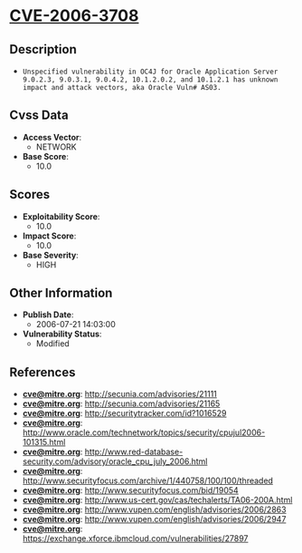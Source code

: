 
# [CVE-2006-3708](http://secunia.com/advisories/21111)

## Description

- `Unspecified vulnerability in OC4J for Oracle Application Server 9.0.2.3, 9.0.3.1, 9.0.4.2, 10.1.2.0.2, and 10.1.2.1 has unknown impact and attack vectors, aka Oracle Vuln# AS03.`

## Cvss Data

- **Access Vector**:
  - NETWORK
- **Base Score**:
  - 10.0

## Scores

- **Exploitability Score**:
  - 10.0
- **Impact Score**:
  - 10.0
- **Base Severity**:
  - HIGH

## Other Information

- **Publish Date**:
  - 2006-07-21 14:03:00
- **Vulnerability Status**:
  - Modified

## References

- **cve@mitre.org**: http://secunia.com/advisories/21111
- **cve@mitre.org**: http://secunia.com/advisories/21165
- **cve@mitre.org**: http://securitytracker.com/id?1016529
- **cve@mitre.org**: http://www.oracle.com/technetwork/topics/security/cpujul2006-101315.html
- **cve@mitre.org**: http://www.red-database-security.com/advisory/oracle_cpu_july_2006.html
- **cve@mitre.org**: http://www.securityfocus.com/archive/1/440758/100/100/threaded
- **cve@mitre.org**: http://www.securityfocus.com/bid/19054
- **cve@mitre.org**: http://www.us-cert.gov/cas/techalerts/TA06-200A.html
- **cve@mitre.org**: http://www.vupen.com/english/advisories/2006/2863
- **cve@mitre.org**: http://www.vupen.com/english/advisories/2006/2947
- **cve@mitre.org**: https://exchange.xforce.ibmcloud.com/vulnerabilities/27897
